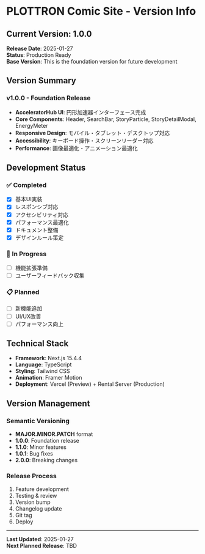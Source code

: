 # PLOTTRON Comic Site - Version Info

## Current Version: 1.0.0

**Release Date**: 2025-01-27  
**Status**: Production Ready  
**Base Version**: This is the foundation version for future development

## Version Summary

### v1.0.0 - Foundation Release
- **AcceleratorHub UI**: 円形加速器インターフェース完成
- **Core Components**: Header, SearchBar, StoryParticle, StoryDetailModal, EnergyMeter
- **Responsive Design**: モバイル・タブレット・デスクトップ対応
- **Accessibility**: キーボード操作・スクリーンリーダー対応
- **Performance**: 画像最適化・アニメーション最適化

## Development Status

### ✅ Completed
- [x] 基本UI実装
- [x] レスポンシブ対応
- [x] アクセシビリティ対応
- [x] パフォーマンス最適化
- [x] ドキュメント整備
- [x] デザインルール策定

### 🔄 In Progress
- [ ] 機能拡張準備
- [ ] ユーザーフィードバック収集

### 📋 Planned
- [ ] 新機能追加
- [ ] UI/UX改善
- [ ] パフォーマンス向上

## Technical Stack

- **Framework**: Next.js 15.4.4
- **Language**: TypeScript
- **Styling**: Tailwind CSS
- **Animation**: Framer Motion
- **Deployment**: Vercel (Preview) + Rental Server (Production)

## Version Management

### Semantic Versioning
- **MAJOR.MINOR.PATCH** format
- **1.0.0**: Foundation release
- **1.1.0**: Minor features
- **1.0.1**: Bug fixes
- **2.0.0**: Breaking changes

### Release Process
1. Feature development
2. Testing & review
3. Version bump
4. Changelog update
5. Git tag
6. Deploy

---

**Last Updated**: 2025-01-27  
**Next Planned Release**: TBD
